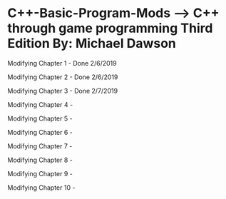 # C++-Basic-Program-Mods -->  C++ through game programming Third Edition By: Michael Dawson
Modifying Chapter 1 - Done 2/6/2019

Modifying Chapter 2 - Done 2/6/2019

Modifying Chapter 3 - Done 2/7/2019

Modifying Chapter 4 - 

Modifying Chapter 5 - 

Modifying Chapter 6 - 

Modifying Chapter 7 - 

Modifying Chapter 8 - 

Modifying Chapter 9 - 

Modifying Chapter 10 - 
